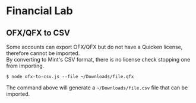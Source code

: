 # Financial Lab

## OFX/QFX to CSV

Some accounts can export OFX/QFX but do not have a Quicken license, therefore cannot be imported.  
By converting to Mint's CSV format, there is no license check stopping one from importing.

```
$ node ofx-to-csv.js --file ~/Downloads/file.qfx
```
The command above will generate a `~/Downloads/file.csv` file that can be imported.